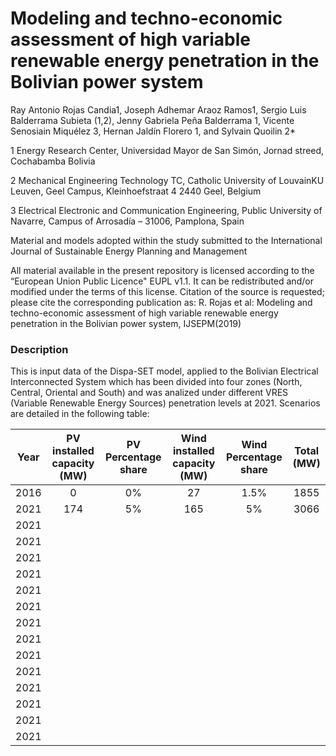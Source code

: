 # Modeling and techno-economic assessment of high variable renewable energy penetration in the Bolivian  power system

Ray Antonio Rojas Candia1, Joseph Adhemar Araoz Ramos1, Sergio Luis Balderrama Subieta (1,2), Jenny Gabriela Peña Balderrama 1, Vicente Senosiain Miquélez 3, Hernan Jaldín Florero 1, and Sylvain Quoilin 2*

1 Energy Research Center, Universidad Mayor de San Simón, Jornad streed, Cochabamba Bolivia

2 Mechanical Engineering Technology TC, Catholic University of LouvainKU Leuven, Geel Campus, Kleinhoefstraat 4 2440 Geel, Belgium

3 Electrical Electronic and Communication Engineering, Public University of Navarre, Campus of Arrosadía – 31006, Pamplona, Spain


Material and models adopted within the study submitted to the International Journal of Sustainable Energy Planning and Management

All material available in the present repository is licensed according to the “European Union Public Licence" EUPL v1.1. It can be redistributed and/or modified under the terms of this license. Citation of the source is requested; please cite the corresponding publication as: R. Rojas et al:  Modeling and techno-economic assessment of high variable renewable energy penetration in the Bolivian  power system, IJSEPM(2019)

### Description
This is input data of the Dispa-SET model, applied to the Bolivian Electrical Interconnected System which has been divided into four zones (North, Central, Oriental and South) and was analized under different VRES (Variable Renewable Energy Sources) penetration levels at 2021. Scenarios are detailed in the following table:

| Year | PV installed capacity (MW) | PV Percentage share | Wind installed capacity (MW) | Wind Percentage share | Total (MW) |
| :--: | :------------------------: | :-----------------: | :--------------------------: | :-------------------: | :--------: |
| 2016 |            0               |  0%                 |         27                   |  1.5%                 |  1855      |
| 2021 |         174                | 5%                  |         165                  |  5%                   |    3066    |
| 2021 |                           |         |             |             |
| 2021 |                           |         |             |             |
| 2021 |                           |         |             |             |
| 2021 |                           |         |             |             |
| 2021 |                           |         |             |             |
| 2021 |                           |         |             |             |
| 2021 |                           |         |             |             |
| 2021 |                           |         |             |             |
| 2021 |                           |         |             |             |
| 2021 |                           |         |             |             |
| 2021 |                           |         |             |             |
| 2021 |                           |         |             |             |
| 2021 |                           |         |             |             |
| 2021 |                           |         |             |             |


